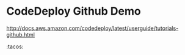 # CodeDeploy Github Demo

http://docs.aws.amazon.com/codedeploy/latest/userguide/tutorials-github.html

:tacos:
